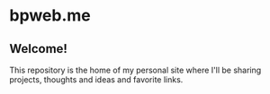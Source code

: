 # bpweb.me

## Welcome!

This repository is the home of my personal site where I'll be sharing projects, thoughts and ideas and favorite links.